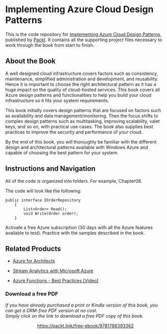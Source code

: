 # Implementing Azure Cloud Design Patterns
This is the code repository for [Implementing Azure Cloud Design Patterns](https://www.packtpub.com/virtualization-and-cloud/implementing-azure-cloud-design-patterns?utm_source=github&utm_medium=repository&utm_campaign=9781788393362), published by [Packt](https://www.packtpub.com/?utm_source=github). It contains all the supporting project files necessary to work through the book from start to finish.
## About the Book
A well designed cloud infrastructure covers factors such as consistency, maintenance, simplified administration and development, and reusability. Hence it is important to choose the right architectural pattern as it has a huge impact on the quality of cloud-hosted services. This book covers all Azure design patterns and functionalities to help you build your cloud infrastructure so it fits your system requirements.

This book initially covers design patterns that are focused on factors such as availability and data management/monitoring. Then the focus shifts to complex design patterns such as multitasking, improving scalability, valet keys, and so on, with practical use cases. The book also supplies best practices to improve the security and performance of your cloud.

By the end of this book, you will thoroughly be familiar with the different design and architectural patterns available with Windows Azure and capable of choosing the best pattern for your system.

## Instructions and Navigation
All of the code is organized into folders. For example, Chapter08.



The code will look like the following:
```
public interface IOrderRepository
    {
        List<Order> Read();
        void Write(Order order);
    }
```

Activate a free Azure subscription (30 days with all the Azure features available to test). Practice with the samples described in the book.

## Related Products
* [Azure for Architects](https://www.packtpub.com/virtualization-and-cloud/azure-architects?utm_source=github&utm_medium=repository&utm_campaign=9781788397391)

* [Stream Analytics with Microsoft Azure](https://www.packtpub.com/big-data-and-business-intelligence/stream-analytics-microsoft-azure?utm_source=github&utm_medium=repository&utm_campaign=9781788395908)

* [Azure Functions - Best Practices [Video]](https://www.packtpub.com/virtualization-and-cloud/azure-functions-best-practices-video?utm_source=github&utm_medium=repository&utm_campaign=9781788831499)

### Download a free PDF

 <i>If you have already purchased a print or Kindle version of this book, you can get a DRM-free PDF version at no cost.<br>Simply click on the link to download a free PDF copy of this book.</i>
<p align="center"> <a href="https://packt.link/free-ebook/9781788393362">https://packt.link/free-ebook/9781788393362 </a> </p>